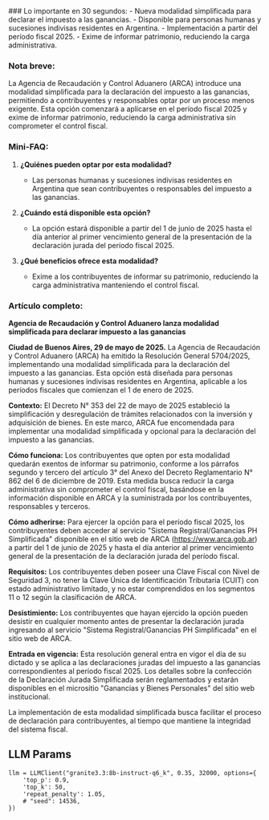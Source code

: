 <POST>
### Lo importante en 30 segundos:
- Nueva modalidad simplificada para declarar el impuesto a las ganancias.
- Disponible para personas humanas y sucesiones indivisas residentes en Argentina.
- Implementación a partir del período fiscal 2025.
- Exime de informar patrimonio, reduciendo la carga administrativa.

### Nota breve:
La Agencia de Recaudación y Control Aduanero (ARCA) introduce una modalidad simplificada para la declaración del impuesto a las ganancias, permitiendo a contribuyentes y responsables optar por un proceso menos exigente. Esta opción comenzará a aplicarse en el período fiscal 2025 y exime de informar patrimonio, reduciendo la carga administrativa sin comprometer el control fiscal.

### Mini-FAQ:
1. **¿Quiénes pueden optar por esta modalidad?**
   - Las personas humanas y sucesiones indivisas residentes en Argentina que sean contribuyentes o responsables del impuesto a las ganancias.

2. **¿Cuándo está disponible esta opción?**
   - La opción estará disponible a partir del 1 de junio de 2025 hasta el día anterior al primer vencimiento general de la presentación de la declaración jurada del período fiscal 2025.

3. **¿Qué beneficios ofrece esta modalidad?**
   - Exime a los contribuyentes de informar su patrimonio, reduciendo la carga administrativa manteniendo el control fiscal.

### Artículo completo:
**Agencia de Recaudación y Control Aduanero lanza modalidad simplificada para declarar impuesto a las ganancias**

**Ciudad de Buenos Aires, 29 de mayo de 2025.** La Agencia de Recaudación y Control Aduanero (ARCA) ha emitido la Resolución General 5704/2025, implementando una modalidad simplificada para la declaración del impuesto a las ganancias. Esta opción está diseñada para personas humanas y sucesiones indivisas residentes en Argentina, aplicable a los períodos fiscales que comienzan el 1 de enero de 2025.

**Contexto:**
El Decreto N° 353 del 22 de mayo de 2025 estableció la simplificación y desregulación de trámites relacionados con la inversión y adquisición de bienes. En este marco, ARCA fue encomendada para implementar una modalidad simplificada y opcional para la declaración del impuesto a las ganancias.

**Cómo funciona:**
Los contribuyentes que opten por esta modalidad quedarán exentos de informar su patrimonio, conforme a los párrafos segundo y tercero del artículo 3° del Anexo del Decreto Reglamentario N° 862 del 6 de diciembre de 2019. Esta medida busca reducir la carga administrativa sin comprometer el control fiscal, basándose en la información disponible en ARCA y la suministrada por los contribuyentes, responsables y terceros.

**Cómo adherirse:**
Para ejercer la opción para el período fiscal 2025, los contribuyentes deben acceder al servicio "Sistema Registral/Ganancias PH Simplificada" disponible en el sitio web de ARCA (https://www.arca.gob.ar) a partir del 1 de junio de 2025 y hasta el día anterior al primer vencimiento general de la presentación de la declaración jurada del período fiscal.

**Requisitos:**
Los contribuyentes deben poseer una Clave Fiscal con Nivel de Seguridad 3, no tener la Clave Única de Identificación Tributaria (CUIT) con estado administrativo limitado, y no estar comprendidos en los segmentos 11 o 12 según la clasificación de ARCA.

**Desistimiento:**
Los contribuyentes que hayan ejercido la opción pueden desistir en cualquier momento antes de presentar la declaración jurada ingresando al servicio "Sistema Registral/Ganancias PH Simplificada" en el sitio web de ARCA.

**Entrada en vigencia:**
Esta resolución general entra en vigor el día de su dictado y se aplica a las declaraciones juradas del impuesto a las ganancias correspondientes al período fiscal 2025. Los detalles sobre la confección de la Declaración Jurada Simplificada serán reglamentados y estarán disponibles en el micrositio "Ganancias y Bienes Personales" del sitio web institucional.

La implementación de esta modalidad simplificada busca facilitar el proceso de declaración para contribuyentes, al tiempo que mantiene la integridad del sistema fiscal.
</POST>

## LLM Params
```
llm = LLMClient("granite3.3:8b-instruct-q6_k", 0.35, 32000, options={
    'top_p': 0.9,
    'top_k': 50,
    'repeat_penalty': 1.05,
    # "seed": 14536,
})
```
